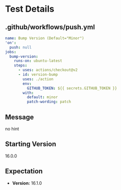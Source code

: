 # Test Details
## .github/workflows/push.yml
```YAML
name: Bump Version (Default="Minor")
'on':
  push: null
jobs:
  bump-version:
    runs-on: ubuntu-latest
    steps:
      - uses: actions/checkout@v2
      - id: version-bump
        uses: ./action
        env:
          GITHUB_TOKEN: ${{ secrets.GITHUB_TOKEN }}
        with:
          default: minor
          patch-wording: patch

```
## Message
no hint
## Starting Version
16.0.0
## Expectation
- **Version:** 16.1.0